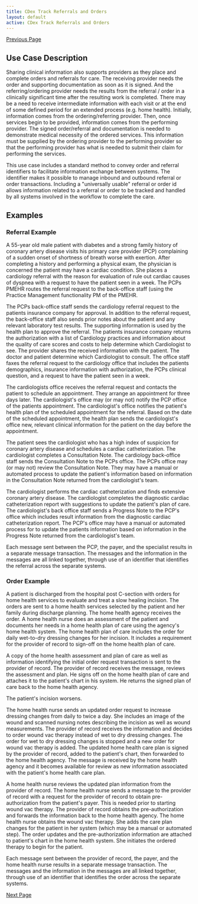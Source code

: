 ```yaml
---
title: CDex Track Referrals and Orders
layout: default
active: CDex Track Referrals and Orders
---
```


[Previous Page](CDex_Improve_Member_Experience.html)

## Use Case Description
Sharing clinical information also supports providers as they place and complete orders and referrals for care. The receiving provider needs the order and supporting documentation as soon as it is signed. And the referring/ordering provider needs the results from the referral / order in a clinically significant time after the resulting work is completed.  There may be a need to receive intermediate information with each visit or at the end of some defined period for an extended process (e.g. home health). Initially, information comes from the ordering/referring  provider. Then, once services begin to be provided, information comes from the performing provider. The signed order/referral and documentation is needed to demonstrate medical necessity of the ordered services. This information must be supplied by the ordering provider to the performing provider so that the performing provider has what is needed to submit their claim for performing the services.

This use case includes a standard method to convey order and referral identifiers to facilitate information exchange between systems. The identifier makes it possible to manage inbound and outbound referral or order transactions. Including a "universally usable" referral or order id allows information related to a referral or order to be tracked and handled by all systems involved in the workflow to complete the care.

## Examples

### Referral Example
A 55-year old male patient with diabetes and a strong family history of coronary artery disease visits his primary care provider (PCP) complaining of a sudden onset of shortness of breath worse with exertion. After completing a history and performing a physical exam, the physician is concerned the patient may have a cardiac condition. She places a cardiology referral with the reason for evaluation of rule out cardiac causes of dyspnea with a request to have the patient seen in a week. The PCPs PMEHR routes the referral request to the back-office staff (using the Practice Management functionality PM of the PMEHR.

The PCPs back-office staff sends the cardiology referral request to the patients insurance company for approval. In addition to the referral request, the back-office staff also sends prior notes about the patient and any relevant laboratory test results. The supporting information is used by the health plan to approve the referral. The patients insurance company returns the authorization with a list of Cardiology practices and information about the quality of care scores and costs to help determine which Cardiologist to see. The provider shares the received information with the patient. The doctor and patient determine which Cardiologist to consult. The office staff faxes the referral request to the cardiology office that includes the patients demographics, insurance information with authorization, the PCPs clinical question, and a request to have the patient seen in a week.

The cardiologists office receives the referral request and contacts the patient to schedule an appointment. They arrange an appointment for three days later. The cardiologist's office may (or may not) notify the PCP office of the patients appointment. The cardiologist's office notifies the patient's health plan of the scheduled appointment for the referral.  Based on the date of the scheduled appointment, the health plan sends the cardiologist's office new, relevant clinical information for the patient on the day before the appointment.

The patient sees the cardiologist who has a high index of suspicion for coronary artery disease and schedules a cardiac catheterization. The cardiologist completes a Consultation Note. The cardiology back-office staff sends the Consultation Note to the PCPs office. The PCPs office may (or may not) review the Consultation Note.  They may have a manual or automated process to update the patient's information based on information in the Consultation Note returned from the cardiologist's team.

The cardiologist performs the cardiac catheterization and finds extensive coronary artery disease. The cardiologist completes the diagnostic cardiac catheterization report with suggestions to update the patient's plan of care. The cardiologist's back office staff sends a Progress Note to the PCP's office which includes result information from the diagnostic cardiac catheterization report. The PCP's office may have a manual or automated process for to update the patients information based on information in the Progress Note returned from the cardiologist's team.

Each message sent between the PCP, the payer, and the specialist results in a separate message transaction. The messages and the information in the messages are all linked together, through use of an identifier that identifies the referral across the separate systems.


### Order Example
A patient is discharged from the hospital post C-section with orders for home health services to evaluate and treat a slow healing incision. The orders are sent to a home health services selected by the patient and her family during discharge planning. The home health agency receives the order. A home health nurse does an assessment of the patient and documents her needs in a home health plan of care using the agency's home health system. The home health plan of care includes the order for daily wet-to-dry dressing changes for her incision. It includes a requirement for the provider of record to sign-off on the home health plan of care. 

A copy of the home health assessment and plan of care as well as information identifying the initial order request transaction is sent to the provider of record. The provider of record receives the message, reviews the assessment and plan.  He signs off on the home health plan of care and attaches it to the patient's chart in his system. He returns the signed plan of care back to the home health agency. 

The patient's incision worsens. 

The home health nurse sends an updated order request to increase dressing changes from daily to twice a day. She includes an image of the wound and scanned nursing notes describing the incision as well as wound measurements. The provider of record receives the information and decides to order wound vac therapy instead of wet to dry dressing changes. The order for wet to dry dressing changes is stopped and a new order for wound vac therapy is added. The updated home health care plan is signed by the provider of record, added to the patient's chart, then forwarded to the home health agency. The message is received by the home health agency and it becomes available for review as new information associated with the patient's home health care plan. 

A home health nurse reviews the updated plan information from the provider of record. The home health nurse sends a message to the provider of record with a request for the provider of record to obtain pre-authorization from the patient's payer. This is needed prior to starting wound vac therapy. The provider of record obtains the pre-authorization and forwards the information back to the home health agency. The home health nurse obtains the wound vac therapy. She adds the care plan changes for the patient in her system (which may be a manual or automated step). The order updates and the pre-authorization information are attached to patient's chart in the home health system. She initiates the ordered therapy to begin for the patient.
 
Each message sent between the provider of record, the payer, and the home health nurse results in a separate message transaction. The messages and the information in the messages are all linked together, through use of an identifier that identifies the order across the separate systems.



[Next Page](Profiles_and_Extensions.html)